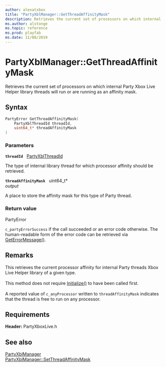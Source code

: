 ```yaml
---
author: alexatxbox
title: "PartyXblManager::GetThreadAffinityMask"
description: Retrieves the current set of processors on which internal Party Xbox Live Helper library threads will run or are running as an affinity mask.
ms.author: alstonge
ms.topic: reference
ms.prod: playfab
ms.date: 11/08/2019
---
```


# PartyXblManager::GetThreadAffinityMask  

Retrieves the current set of processors on which internal Party Xbox Live Helper library threads will run or are running as an affinity mask.  

## Syntax  
  
```cpp
PartyError GetThreadAffinityMask(  
    PartyXblThreadId threadId,  
    uint64_t* threadAffinityMask  
)  
```  
  
### Parameters  
  
**`threadId`** &nbsp; [PartyXblThreadId](../../../enums/partyxblthreadid.md)  
  
The type of internal library thread for which processor affinity should be retrieved.  
  
**`threadAffinityMask`** &nbsp; uint64_t*  
*output*  
  
A place to store the affinity mask for this type of Party thread.  
  
  
### Return value  
PartyError
  
```c_partyErrorSuccess``` if the call succeeded or an error code otherwise. The human-readable form of the error code can be retrieved via [GetErrorMessage()](partyxblmanager_geterrormessage.md).
  
## Remarks  
  
This retrieves the current processor affinity for internal Party threads Xbox Live Helper library of a given type. <br /><br /> This method does not require [Initialize()](partyxblmanager_initialize.md) to have been called first.   <br /><br /> A reported value of ```c_anyProcessor``` written to `threadAffinityMask` indicates that the thread is free to run on any processor.
  
## Requirements  
  
**Header:** PartyXboxLive.h
  
## See also  
[PartyXblManager](../partyxblmanager.md)  
[PartyXblManager::SetThreadAffinityMask](partyxblmanager_setthreadaffinitymask.md)
  
  

